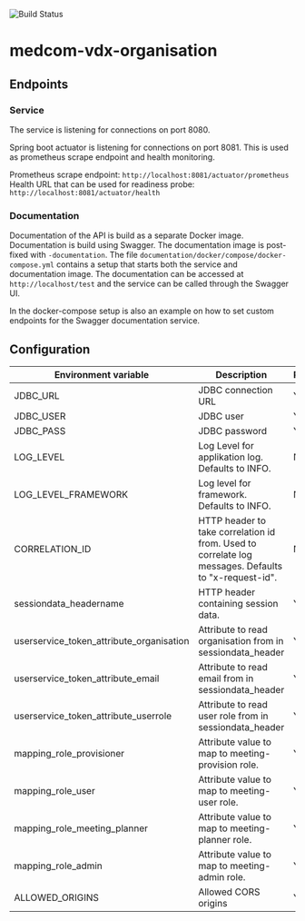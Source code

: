 ![Build Status](https://github.com/KvalitetsIT/medcom-vdx-organisation/workflows/CICD/badge.svg)
# medcom-vdx-organisation

## Endpoints

### Service

The service is listening for connections on port 8080.

Spring boot actuator is listening for connections on port 8081. This is used as prometheus scrape endpoint and health monitoring. 

Prometheus scrape endpoint: `http://localhost:8081/actuator/prometheus`  
Health URL that can be used for readiness probe: `http://localhost:8081/actuator/health`

### Documentation

Documentation of the API is build as a separate Docker image. Documentation is build using Swagger. The documentation 
image is post-fixed with `-documentation`. The file `documentation/docker/compose/docker-compose.yml` contains a  setup 
that starts both the service and documentation image. The documentation can be accessed at `http://localhost/test` 
and the service can be called through the Swagger UI. 

In the docker-compose setup is also an example on how to set custom endpoints for the Swagger documentation service.

## Configuration

| Environment variable                     | Description                                                                                          | Required |
|------------------------------------------|------------------------------------------------------------------------------------------------------|----------|
| JDBC_URL                                 | JDBC connection URL                                                                                  | Yes      |
| JDBC_USER                                | JDBC user                                                                                            | Yes      |
| JDBC_PASS                                | JDBC password                                                                                        | Yes      |
| LOG_LEVEL                                | Log Level for applikation  log. Defaults to INFO.                                                    | No       |
| LOG_LEVEL_FRAMEWORK                      | Log level for framework. Defaults to INFO.                                                           | No       |
| CORRELATION_ID                           | HTTP header to take correlation id from. Used to correlate log messages. Defaults to "x-request-id". | No       |
| sessiondata_headername                   | HTTP header containing session data.                                                                 | Yes      |
| userservice_token_attribute_organisation | Attribute to read organisation from in sessiondata_header                                            | Yes      | 
| userservice_token_attribute_email        | Attribute to read email from in sessiondata_header                                                   | Yes      |
| userservice_token_attribute_userrole     | Attribute to read user role from in sessiondata_header                                               | Yes      | 
| mapping_role_provisioner                 | Attribute value to map to meeting-provision role.                                                    | Yes      |
| mapping_role_user                        | Attribute value to map to meeting-user role.                                                         | Yes      |
| mapping_role_meeting_planner             | Attribute value to map to meeting-planner role.                                                      | Yes      |
| mapping_role_admin                       | Attribute value to map to meeting-admin role.                                                        | Yes      |
 | ALLOWED_ORIGINS                          | Allowed CORS origins                                                                                 | Yes      |  
